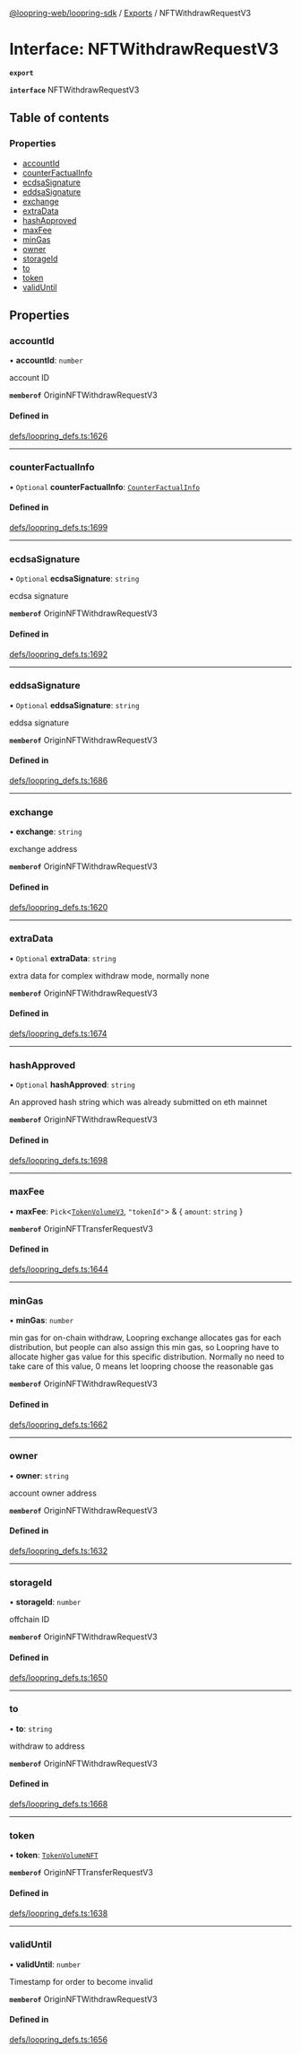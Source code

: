 [@loopring-web/loopring-sdk](../README.md) / [Exports](../modules.md) / NFTWithdrawRequestV3

# Interface: NFTWithdrawRequestV3

**`export`**

**`interface`** NFTWithdrawRequestV3

## Table of contents

### Properties

- [accountId](NFTWithdrawRequestV3.md#accountid)
- [counterFactualInfo](NFTWithdrawRequestV3.md#counterfactualinfo)
- [ecdsaSignature](NFTWithdrawRequestV3.md#ecdsasignature)
- [eddsaSignature](NFTWithdrawRequestV3.md#eddsasignature)
- [exchange](NFTWithdrawRequestV3.md#exchange)
- [extraData](NFTWithdrawRequestV3.md#extradata)
- [hashApproved](NFTWithdrawRequestV3.md#hashapproved)
- [maxFee](NFTWithdrawRequestV3.md#maxfee)
- [minGas](NFTWithdrawRequestV3.md#mingas)
- [owner](NFTWithdrawRequestV3.md#owner)
- [storageId](NFTWithdrawRequestV3.md#storageid)
- [to](NFTWithdrawRequestV3.md#to)
- [token](NFTWithdrawRequestV3.md#token)
- [validUntil](NFTWithdrawRequestV3.md#validuntil)

## Properties

### accountId

• **accountId**: `number`

account ID

**`memberof`** OriginNFTWithdrawRequestV3

#### Defined in

[defs/loopring_defs.ts:1626](https://github.com/Loopring/loopring_sdk/blob/edf273a/src/defs/loopring_defs.ts#L1626)

___

### counterFactualInfo

• `Optional` **counterFactualInfo**: [`CounterFactualInfo`](CounterFactualInfo.md)

#### Defined in

[defs/loopring_defs.ts:1699](https://github.com/Loopring/loopring_sdk/blob/edf273a/src/defs/loopring_defs.ts#L1699)

___

### ecdsaSignature

• `Optional` **ecdsaSignature**: `string`

ecdsa signature

**`memberof`** OriginNFTWithdrawRequestV3

#### Defined in

[defs/loopring_defs.ts:1692](https://github.com/Loopring/loopring_sdk/blob/edf273a/src/defs/loopring_defs.ts#L1692)

___

### eddsaSignature

• `Optional` **eddsaSignature**: `string`

eddsa signature

**`memberof`** OriginNFTWithdrawRequestV3

#### Defined in

[defs/loopring_defs.ts:1686](https://github.com/Loopring/loopring_sdk/blob/edf273a/src/defs/loopring_defs.ts#L1686)

___

### exchange

• **exchange**: `string`

exchange address

**`memberof`** OriginNFTWithdrawRequestV3

#### Defined in

[defs/loopring_defs.ts:1620](https://github.com/Loopring/loopring_sdk/blob/edf273a/src/defs/loopring_defs.ts#L1620)

___

### extraData

• `Optional` **extraData**: `string`

extra data for complex withdraw mode, normally none

**`memberof`** OriginNFTWithdrawRequestV3

#### Defined in

[defs/loopring_defs.ts:1674](https://github.com/Loopring/loopring_sdk/blob/edf273a/src/defs/loopring_defs.ts#L1674)

___

### hashApproved

• `Optional` **hashApproved**: `string`

An approved hash string which was already submitted on eth mainnet

**`memberof`** OriginNFTWithdrawRequestV3

#### Defined in

[defs/loopring_defs.ts:1698](https://github.com/Loopring/loopring_sdk/blob/edf273a/src/defs/loopring_defs.ts#L1698)

___

### maxFee

• **maxFee**: `Pick`<[`TokenVolumeV3`](TokenVolumeV3.md), ``"tokenId"``\> & { `amount`: `string`  }

**`memberof`** OriginNFTTransferRequestV3

#### Defined in

[defs/loopring_defs.ts:1644](https://github.com/Loopring/loopring_sdk/blob/edf273a/src/defs/loopring_defs.ts#L1644)

___

### minGas

• **minGas**: `number`

min gas for on-chain withdraw, Loopring exchange allocates gas for each distribution, but people can also assign this min gas, so Loopring have to allocate higher gas value for this specific distribution. Normally no need to take care of this value, 0 means let loopring choose the reasonable gas

**`memberof`** OriginNFTWithdrawRequestV3

#### Defined in

[defs/loopring_defs.ts:1662](https://github.com/Loopring/loopring_sdk/blob/edf273a/src/defs/loopring_defs.ts#L1662)

___

### owner

• **owner**: `string`

account owner address

**`memberof`** OriginNFTWithdrawRequestV3

#### Defined in

[defs/loopring_defs.ts:1632](https://github.com/Loopring/loopring_sdk/blob/edf273a/src/defs/loopring_defs.ts#L1632)

___

### storageId

• **storageId**: `number`

offchain ID

**`memberof`** OriginNFTWithdrawRequestV3

#### Defined in

[defs/loopring_defs.ts:1650](https://github.com/Loopring/loopring_sdk/blob/edf273a/src/defs/loopring_defs.ts#L1650)

___

### to

• **to**: `string`

withdraw to address

**`memberof`** OriginNFTWithdrawRequestV3

#### Defined in

[defs/loopring_defs.ts:1668](https://github.com/Loopring/loopring_sdk/blob/edf273a/src/defs/loopring_defs.ts#L1668)

___

### token

• **token**: [`TokenVolumeNFT`](TokenVolumeNFT.md)

**`memberof`** OriginNFTTransferRequestV3

#### Defined in

[defs/loopring_defs.ts:1638](https://github.com/Loopring/loopring_sdk/blob/edf273a/src/defs/loopring_defs.ts#L1638)

___

### validUntil

• **validUntil**: `number`

Timestamp for order to become invalid

**`memberof`** OriginNFTWithdrawRequestV3

#### Defined in

[defs/loopring_defs.ts:1656](https://github.com/Loopring/loopring_sdk/blob/edf273a/src/defs/loopring_defs.ts#L1656)
